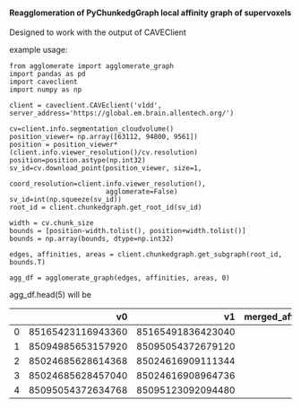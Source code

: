 #### Reagglomeration of PyChunkedgGraph local affinity graph of supervoxels

Designed to work with the output of CAVEClient

example usage:

```
from agglomerate import agglomerate_graph
import pandas as pd
import caveclient
import numpy as np

client = caveclient.CAVEclient('v1dd', server_address='https://global.em.brain.allentech.org/')

cv=client.info.segmentation_cloudvolume()
position_viewer= np.array([63112, 94800, 9561])
position = position_viewer*(client.info.viewer_resolution()/cv.resolution)
position=position.astype(np.int32)
sv_id=cv.download_point(position_viewer, size=1,
                        coord_resolution=client.info.viewer_resolution(), 
                        agglomerate=False)
sv_id=int(np.squeeze(sv_id))
root_id = client.chunkedgraph.get_root_id(sv_id)

width = cv.chunk_size
bounds = [position-width.tolist(), position+width.tolist()]
bounds = np.array(bounds, dtype=np.int32)

edges, affinities, areas = client.chunkedgraph.get_subgraph(root_id, bounds.T)

agg_df = agglomerate_graph(edges, affinities, areas, 0)
```

agg_df.head(5) will be 

|    |                v0 |                v1 |   merged_affinity |   merged_area |
|---:|------------------:|------------------:|------------------:|--------------:|
|  0 | 85165423116943360 | 85165491836423040 |               inf |             1 |
|  1 | 85094985653157920 | 85095054372679120 |               inf |             1 |
|  2 | 85024685628614368 | 85024616909111344 |               inf |             1 |
|  3 | 85024685628457040 | 85024616908964736 |               inf |             1 |
|  4 | 85095054372634768 | 85095123092094480 |               inf |             1 |
